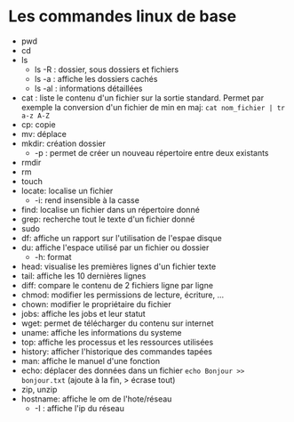 # Les commandes linux de base

+ pwd
+ cd
+ ls
  + ls -R : dossier, sous dossiers et fichiers
  + ls -a : affiche les dossiers cachés
  + ls -al : informations détaillées
+ cat : liste le contenu d'un fichier sur la sortie standard. Permet par exemple la conversion d'un fichier de min en maj: ```cat nom_fichier | tr a-z A-Z```
+ cp: copie
+ mv: déplace
+ mkdir: création dossier
  + -p : permet de créer un nouveau répertoire entre deux existants
+ rmdir
+ rm
+ touch
+ locate: localise un fichier
  + -i: rend insensible à la casse
+ find: localise un fichier dans un répertoire donné
+ grep: recherche tout le texte d'un fichier donné
+ sudo
+ df: affiche un rapport sur l'utilisation de l'espae disque
+ du: affiche l'espace utilisé par un fichier ou dossier
  + -h: format
+ head: visualise les premières lignes d'un fichier texte
+ tail: affiche les 10 dernières lignes
+ diff: compare le contenu de 2 fichiers ligne par ligne
+ chmod: modifier les permissions de lecture, écriture, ...
+ chown: modifier le propriétaire du fichier
+ jobs: affiche les jobs et leur statut
+ wget: permet de télécharger du contenu sur internet
+ uname: affiche les informations du systeme
+ top: affiche les processus et les ressources utilisées 
+ history: afficher l'historique des commandes tapées
+ man: affiche le manuel d'une fonction
+ echo: déplacer des données dans un fichier ```echo Bonjour >> bonjour.txt``` (ajoute à la fin, > écrase tout)
+ zip, unzip
+ hostname: affiche le om de l'hote/réseau
  + -I : affiche l'ip du réseau
